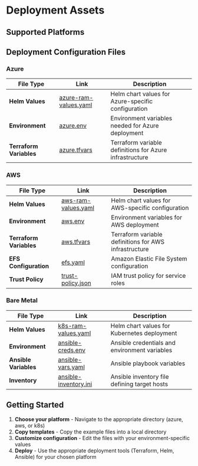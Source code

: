 # Deployment Assets

## Supported Platforms

## Deployment Configuration Files

### Azure

| File Type | Link | Description                                                                                                        |
|-----------|------|--------------------------------------------------------------------------------------------------------------------|
| **Helm Values**         | [azure-ram-values.yaml](./azure/azure-ram-values.yaml) | Helm chart values for Azure-specific configuration |
| **Environment**         | [azure.env](./azure/azure.env) | Environment variables needed for Azure deployment                          |
| **Terraform Variables** | [azure.tfvars](./azure/azure.tfvars) | Terraform variable definitions for Azure infrastructure              |

### AWS

| File Type | Link | Description                                                                                                     |
|-----------|------|-----------------------------------------------------------------------------------------------------------------|
| **Helm Values**         | [aws-ram-values.yaml](./aws/aws-ram-values.yaml) | Helm chart values for AWS-specific configuration      |
| **Environment**         | [aws.env](./aws/aws.env)                         | Environment variables for AWS deployment              |
| **Terraform Variables** | [aws.tfvars](./aws/aws.tfvars)                   | Terraform variable definitions for AWS infrastructure |
| **EFS Configuration**   | [efs.yaml](./aws/efs.yaml)                       | Amazon Elastic File System configuration              |
| **Trust Policy**        | [trust-policy.json](./aws/trust-policy.json)     | IAM trust policy for service roles                    |

### Bare Metal

| File Type | Link | Description                                                                                               |
|-----------|------|-----------------------------------------------------------------------------------------------------------|
| **Helm Values**       | [k8s-ram-values.yaml](./k8s/k8s-ram-values.yaml)     | Helm chart values for Kubernetes deployment   |
| **Environment**       | [ansible-creds.env](./k8s/ansible-creds.env)         | Ansible credentials and environment variables |
| **Ansible Variables** | [ansible-vars.yaml](./k8s/ansible-vars.yaml)         | Ansible playbook variables                    |
| **Inventory**         | [ansible-inventory.ini](./k8s/ansible-inventory.ini) | Ansible inventory file defining target hosts  |

## Getting Started

1. **Choose your platform** - Navigate to the appropriate directory (azure, aws, or k8s)
2. **Copy templates** - Copy the example files into a local directory
3. **Customize configuration** - Edit the files with your environment-specific values
4. **Deploy** - Use the appropriate deployment tools (Terraform, Helm, Ansible) for your chosen platform
